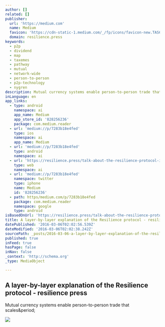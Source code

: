 ```yaml
---
author: []
related: []
publisher:
  url: 'https://medium.com'
  name: Medium
  favicon: 'https://cdn-static-1.medium.com/_/fp/icons/favicon-new.TAS6uQ-Y7kcKgi0xjcYHXw.ico'
  domain: resilience.press
keywords:
  - p2p
  - dividend
  - map
  - taxemes
  - pathway
  - mutual
  - network-wide
  - person-to-person
  - p2p-technology
  - nygren
description: Mutual currency systems enable person-to-person trade that scales.
inLanguage: en
app_links:
  - type: android
    namespace: ai
    app_name: Medium
    app_store_id: '828256236'
    package: com.medium.reader
  - url: 'medium://p/7283b18e4fed'
    type: ios
    namespace: ai
    app_name: Medium
  - url: 'medium://p/7283b18e4fed'
    type: android
    namespace: ai
  - url: 'https://resilience.press/talk-about-the-resilience-protocol-in-amsterdam-7283b18e4fed'
    type: web
    namespace: ai
  - url: 'medium://p/7283b18e4fed'
    namespace: twitter
    type: iphone
    name: Medium
    id: '828256236'
  - path: https/medium.com/p/7283b18e4fed
    package: com.medium.reader
    namespace: google
    type: android
isBasedOnUrl: 'https://resilience.press/talk-about-the-resilience-protocol-in-amsterdam-7283b18e4fed'
title: A layer-by-layer explanation of the Resilience protocol - resilience press
datePublished: '2016-03-06T02:02:56.539Z'
dateModified: '2016-03-06T02:02:38.242Z'
sourcePath: _posts/2016-03-06-a-layer-by-layer-explanation-of-the-resilience-protocol-re.md
published: true
inFeed: true
hasPage: false
inNav: false
_context: 'http://schema.org'
_type: MediaObject

---
```

<article style=""><h1>A layer-by-layer explanation of the Resilience protocol - resilience press</h1><p>Mutual currency systems enable person-to-person trade that scales&amp;period;</p><img src="https://d262ilb51hltx0.cloudfront.net/max/800/1*rAGF_y90mcBqgFt7i1009A.png" /></article>